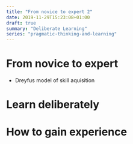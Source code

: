 ```yaml
---
title: "From novice to expert 2"
date: 2019-11-29T15:23:08+01:00
draft: true
summary: "Deliberate Learning"
series: "pragmatic-thinking-and-learning"
---
```


# From novice to expert

- Dreyfus model of skill aquisition

# Learn deliberately

# How to gain experience
